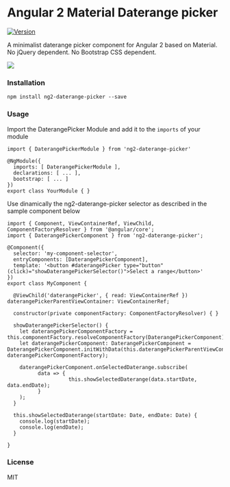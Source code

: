 # Angular 2 Material Daterange picker

[![Version](http://img.shields.io/npm/v/ng2-daterange-picker.svg)](https://www.npmjs.org/package/ng2-daterange-picker)

A minimalist daterange picker component for Angular 2 based on Material.
No jQuery dependent. No Bootstrap CSS dependent.

![](http://www.lafruitera.com/ng2-daterange-picker.gif)

### Installation
```
npm install ng2-daterange-picker --save
```
### Usage
Import the DaterangePicker Module and add it to the `imports` of your module
```
import { DaterangePickerModule } from 'ng2-daterange-picker'

@NgModule({
  imports: [ DaterangePickerModule ],
  declarations: [ ... ],
  bootstrap: [ ... ]
})
export class YourModule { }
```
Use dinamically the ng2-daterange-picker selector as described in the sample component below
```
import { Component, ViewContainerRef, ViewChild, ComponentFactoryResolver } from '@angular/core';
import { DaterangePickerComponent } from 'ng2-daterange-picker';

@Component({
  selector: 'my-component-selector',
  entryComponents: [DaterangePickerComponent],
  template: '<button #daterangePicker type="button" (click)="showDaterangePickerSelector()">Select a range</button>'
})
export class MyComponent {

  @ViewChild('daterangePicker', { read: ViewContainerRef }) daterangePickerParentViewContainer: ViewContainerRef;

  constructor(private componentFactory: ComponentFactoryResolver) { }

  showDaterangePickerSelector() {
    let daterangePickerComponentFactory = this.componentFactory.resolveComponentFactory(DaterangePickerComponent);
    let daterangePickerComponent: DaterangePickerComponent = DaterangePickerComponent.initWithData(this.daterangePickerParentViewContainer, daterangePickerComponentFactory);

    daterangePickerComponent.onSelectedDaterange.subscribe(
          data => {
                    this.showSelectedDaterange(data.startDate, data.endDate);
          }
    );
  }

  this.showSelectedDaterange(startDate: Date, endDate: Date) {
    console.log(startDate);
    console.log(endDate);
  }

}
```

### License
MIT
